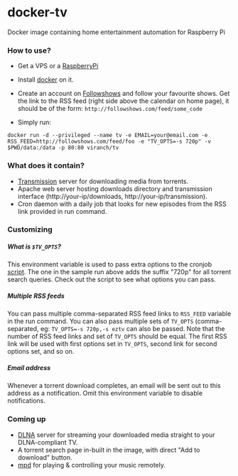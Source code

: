 # docker-tv
Docker image containing home entertainment automation for Raspberry Pi

### How to use?

- Get a VPS or a [RaspberryPi](http://www.raspberrypi.org/)

- Install [docker](https://docs.docker.com/installation/#installation) on it.

- Create an account on [Followshows](http://followshows.com/) and follow your favourite shows. Get the link to the RSS feed (right side above the calendar on home page), it should be of the form: `http://followshows.com/feed/some_code`

- Simply run:
```
docker run -d --privileged --name tv -e EMAIL=your@email.com -e RSS_FEED=http://followshows.com/feed/foo -e "TV_OPTS=-s 720p" -v $PWD/data:/data -p 80:80 viranch/tv
```

### What does it contain?

- [Transmission](http://www.transmissionbt.com/) server for downloading media from torrents.
- Apache web server hosting downloads directory and transmission interface (http://your-ip/downloads, http://your-ip/transmission).
- Cron daemon with a daily job that looks for new episodes from the RSS link provided in run command.

### Customizing

##### What is `$TV_OPTS`?

This environment variable is used to pass extra options to the cronjob [script](https://github.com/viranch/docker-tv/blob/master/assets/tv.sh). The one in the sample run above adds the suffix "720p" for all torrent search queries.
 Check out the script to see what options you can pass.

##### Multiple RSS feeds

You can pass multiple comma-separated RSS feed links to `RSS_FEED` variable in the run command.
You can also pass multiple sets of `TV_OPTS` (comma-separated, eg: `TV_OPTS=-s 720p,-s eztv` can also be passed.
Note that the number of RSS feed links and set of `TV_OPTS` should be equal. The first RSS link will be used with first options set in `TV_OPTS`, second link for second options set, and so on.

##### Email address

Whenever a torrent download completes, an email will be sent out to this address as a notification. Omit this environment variable to disable notifications.

### Coming up

* [DLNA](http://en.wikipedia.org/wiki/Digital_Living_Network_Alliance) server for streaming your downloaded media straight to your DLNA-compliant TV.
* A torrent search page in-built in the image, with direct "Add to download" button.
* [mpd](http://www.musicpd.org/) for playing & controlling your music remotely.
